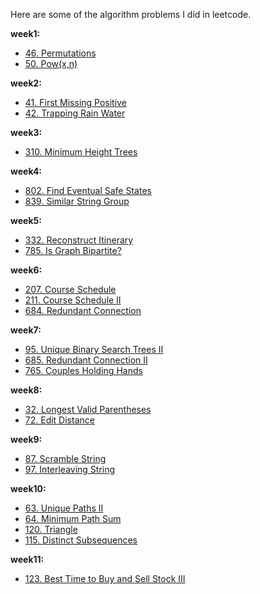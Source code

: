 Here are some of the algorithm problems I did in leetcode.

**week1:**

- [46. Permutations](https://blog.csdn.net/liuyh73/article/details/82559630)
- [50. Pow(x,n)](https://blog.csdn.net/liuyh73/article/details/82560319)

**week2:**

- [41. First Missing Positive](https://blog.csdn.net/liuyh73/article/details/82689888)
- [42. Trapping Rain Water](https://blog.csdn.net/liuyh73/article/details/82691072)

**week3:**

- [310. Minimum Height Trees](https://blog.csdn.net/liuyh73/article/details/82822042)

**week4:**

- [802. Find Eventual Safe States](https://blog.csdn.net/liuyh73/article/details/82913268)
- [839. Similar String Group](https://blog.csdn.net/liuyh73/article/details/82909815)

**week5:**

- [332. Reconstruct Itinerary](https://blog.csdn.net/liuyh73/article/details/82927485)
- [785. Is Graph Bipartite?](https://blog.csdn.net/liuyh73/article/details/82952399)

**week6:**

- [207. Course Schedule](https://blog.csdn.net/liuyh73/article/details/83049165)
- [211. Course Schedule Ⅱ](https://blog.csdn.net/liuyh73/article/details/83049165)
- [684. Redundant Connection](https://blog.csdn.net/liuyh73/article/details/83058433)

**week7:**

- [95. Unique Binary Search Trees Ⅱ](https://blog.csdn.net/liuyh73/article/details/83217546)
- [685. Redundant Connection Ⅱ](https://blog.csdn.net/liuyh73/article/details/83188107)
- [765. Couples Holding Hands](https://blog.csdn.net/liuyh73/article/details/83216573)

**week8:**

- [32. Longest Valid Parentheses](https://blog.csdn.net/liuyh73/article/details/83382384)
- [72. Edit Distance](https://blog.csdn.net/liuyh73/article/details/83409759)

**week9:**
- [87. Scramble String](https://blog.csdn.net/liuyh73/article/details/83716260)
- [97. Interleaving String](https://blog.csdn.net/liuyh73/article/details/83717808)

**week10:**

- [63. Unique Paths Ⅱ](https://blog.csdn.net/liuyh73/article/details/83795070)
- [64. Minimum Path Sum](https://blog.csdn.net/liuyh73/article/details/83795455)
- [120. Triangle](https://blog.csdn.net/liuyh73/article/details/83795455)
- [115. Distinct Subsequences](https://blog.csdn.net/liuyh73/article/details/83868450)

**week11:**
- [123. Best Time to Buy and Sell Stock III](https://blog.csdn.net/liuyh73/article/details/84205494)